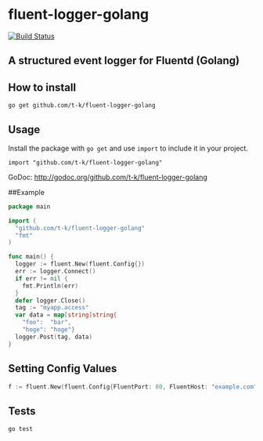 fluent-logger-golang
====

[![Build Status](https://travis-ci.org/t-k/fluent-logger-golang.png?branch=master)](https://travis-ci.org/t-k/fluent-logger-golang)

## A structured event logger for Fluentd (Golang)

## How to install

```
go get github.com/t-k/fluent-logger-golang
```

## Usage

Install the package with `go get` and use `import` to include it in your project.

```
import "github.com/t-k/fluent-logger-golang"
```

GoDoc: http://godoc.org/github.com/t-k/fluent-logger-golang

##Example

```go
package main

import (
  "github.com/t-k/fluent-logger-golang"
  "fmt"
)

func main() {
  logger := fluent.New(fluent.Config{})
  err := logger.Connect()
  if err != nil {
    fmt.Println(err)
  }
  defer logger.Close()
  tag := "myapp.access"
  var data = map[string]string{
    "foo":  "bar",
    "hoge": "hoge"}
  logger.Post(tag, data)
}
```
## Setting Config Values

```go
f := fluent.New(fluent.Config{FluentPort: 80, FluentHost: "example.com"})
```

## Tests
```
go test
```